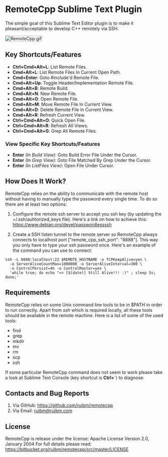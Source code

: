 # RemoteCpp Sublime Text Plugin

The simple goal of this Sublime Text Editor plugin is to make it pleasant/acceptable to develop C++ remotely via SSH.

<img src='https://raw.githubusercontent.com/ruibm/RemoteCpp/master/ScreenCasts/RemoteCpp.gif' alt='RemoteCpp.gif' style="border: 1px solid #b3b3b3" />

## Key Shortcuts/Features

* **Ctrl+Cmd+Alt+L**: List Remote Files.
* **Cmd+Alt+L**: List Remote Files In Current Open Path.
* **Cmd+Enter**: Goto #include'd Remote File.
* **Cmd+Alt+Up**: Toggle Header/Implementation Remote File.
* **Cmd+Alt+B**: Remote Build.
* **Cmd+Alt+N**: New Remote File.
* **Cmd+Alt+O**: Open Remote File.
* **Cmd+Alt+M**: Move Remote File In Current View.
* **Cmd+Alt+D**: Delete Remote File In Current View.
* **Cmd+Alt+R**: Refresh Current View.
* **Ctrl+Cmd+Alt+O**: Quick Open File.
* **Ctrl+Cmd+Alt+R**: Refresh All Views.
* **Ctrl+Cmd+Alt+G**: Grep All Remote Files.


### View Specific Key Shortcuts/Features
* **Enter** *(In Build View)*: Goto Build Error File Under the Cursor.
* **Enter** *(In Grep View)*: Goto File Matched By Grep Under the Cursor.
* **Enter** *(In ListFiles View)*: Open File Under Cursor.


## How Does It Work?

RemoteCpp relies on the ability to communicate with the remote host without having to manually type the password every single time.
To do so there are at least two options:

1. Configure the remote ssh server to accept you ssh key (by updating the ~/.ssh/auhtorized_keys file). Here's a link on how to achieve this:
https://www.debian.org/devel/passwordlessssh

2. Create a SSH listen tunnel to the remote server so RemoteCpp always connects to localhost port ["remote_cpp_ssh_port": "8888"]. This way you only have to type your ssh password once. Here's an example of the command you can use to connect:

```
ssh -L 8888:localhost:22 $REMOTE_HOSTNAME -o TCPKeepAlive=yes \
  -o ServerAliveCountMax=1000000 -o ServerAliveInterval=300 \
  -o ControlPersist=4h -o ControlMaster=yes \
  'while true; do echo "=> [$(date)] Still Alive!!! :)" ; sleep 5s; done;'
```


## Requirements

RemoteCpp relies on some Unix command line tools to be in $PATH in order to run correctly.
Apart from *ssh* which is required locally, all these tools should be available in the remote machine.
Here is a list of some of the used tools:

* find
* grep
* mkdir
* mv
* rm
* scp
* ssh

If some particular RemoteCpp command does not seem to work please take a look at Sublime Text Console (key shortcut is **Ctrl+`**) to diagnose.


## Contacts and Bug Reports
1. Via GitHub: https://github.com/ruibm/remotecpp
2. Via Email: ruibm@ruibm.com


## License

RemoteCpp is release under the license: Apache License Version 2.0, January 2004
For full details please read: https://bitbucket.org/ruibm/remotecpp/src/master/LICENSE
